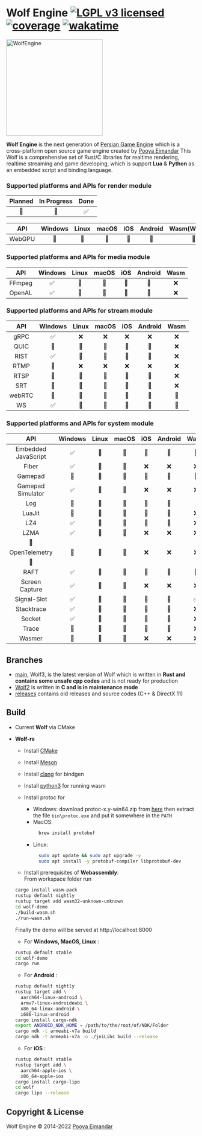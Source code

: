 # Wolf Engine [![LGPL v3 licensed](https://img.shields.io/badge/license-Apache-blue)](https://github.com/WolfEngine/Wolf.Engine/blob/main/LICENSE.md) [![coverage](https://shields.io/endpoint?url=https://raw.githubusercontent.com/WolfEngine/WolfEngine/main/coverage/coverage.json)](https://github.com/WolfEngine/WolfEngine/tree/main/coverage/index.html) [![wakatime](https://wakatime.com/badge/github/WolfEngine/WolfEngine.svg)](https://wakatime.com/badge/github/WolfEngine/WolfEngine)

<img src="https://raw.githubusercontent.com/WolfEngine/WolfEngine/main/Logo.png" width="256" height="256" alt="WolfEngine"/>

**Wolf Engine** is the next generation of [Persian Game Engine](https://github.com/PooyaEimandar/PersianEngine) which is a
cross-platform open source game engine created by [Pooya Eimandar](https://pooyaeimandar.github.io)
This Wolf is a comprehensive set of Rust/C libraries for realtime rendering, realtime streaming and game developing, which is support **Lua** & **Python** as an embedded script and binding language.</p>

### Supported platforms and APIs for render module
| Planned | In Progress | Done |
|:-----------:|:-----------:|:-----------:|
| :memo:  | :construction: | :white_check_mark: | 

| API | Windows | Linux | macOS | iOS | Android | Wasm(WebGPU) | Wasm(WebGL) |
|:-----------:|:-----------:|:--------------------------:|:--------------:|:-------------:|:--------------:|:-------------:|:-------------:|
|  WebGPU | :construction: | :construction: | :construction: | :memo: | :memo: | :construction: | :construction: |

### Supported platforms and APIs for media module

| API | Windows | Linux | macOS | iOS | Android | Wasm |
|:-----------:|:-----------:|:--------------------------:|:--------------:|:-------------:|:--------------:|:-------------:|
| FFmpeg | :white_check_mark: | :memo: | :memo: | :memo: | :memo: | :x: |
| OpenAL | :white_check_mark: | :memo: | :memo: | :memo: | :memo: | :x: |

### Supported platforms and APIs for stream module

| API | Windows | Linux | macOS | iOS | Android | Wasm |
|:-----------:|:-----------:|:--------------------------:|:--------------:|:-------------:|:--------------:|:-------------:|
| gRPC | :white_check_mark: | :x: | :x: | :x: | :x: | :x: |
| QUIC | :construction: | :memo: | :memo: | :memo: | :memo: | :x: |
| RIST | :white_check_mark: | :memo: | :memo: | :memo: | :memo: | :x: |
| RTMP | :memo: | :x: | :x: | :x: | :x: | :x: |
| RTSP | :memo: | :memo: | :memo: | :memo: | :memo: | :x: |
| SRT | :memo: | :memo: | :memo: | :memo: | :memo: | :x: |
| webRTC | :memo: | :memo: | :memo: | :memo: | :memo: | :memo: |
| WS | :white_check_mark: | :memo: | :memo: | :memo: | :memo: | :memo: |

### Supported platforms and APIs for system module

| API | Windows | Linux | macOS | iOS | Android | Wasm |
|:-----------:|:-----------:|:--------------------------:|:--------------:|:-------------:|:--------------:|:-------------:|
| Embedded JavaScript  | :white_check_mark: | :memo: | :memo: | :memo: | :memo: | :memo: |
| Fiber | :white_check_mark: | :memo: | :memo: | :x: | :x: | :x: |
| Gamepad | :construction: | :memo: | :memo: | :memo: | :memo: | :memo: |
| Gamepad Simulator | :white_check_mark: | :memo: | :memo: | :x: | :x: | :x: |
| Log  | :construction: | :construction: | :construction: | :construction: | :construction: | 
| LuaJit  | :memo: | :memo: | :memo: | :memo: | :memo: | :x: |
| LZ4  | :white_check_mark: | :memo: | :memo: | :memo: | :memo: | :x: |
| LZMA  | :white_check_mark: | :memo: | :memo: | :x: | :x: | :x: |
:construction: |
| OpenTelemetry  | :memo: | :memo: | :memo: | :x: | :x: | :x: |
:construction: |
| RAFT  | :white_check_mark: | :memo: | :memo: | :memo: | :memo: | :memo: |
| Screen Capture  | :white_check_mark: | :construction: | :construction: | :x: | :x: | :x: |
| Signal-Slot  | :white_check_mark: | :construction: | :construction: | :construction: | :construction: | :white_check_mark: |
| Stacktrace  | :white_check_mark: | :construction: | :construction: | :construction: | :construction: | :x: |
| Socket | :white_check_mark: | :memo: | :memo: | :memo: | :memo: | :x: |
| Trace | :construction: | :memo: | :memo: | :memo: | :memo: | :x: |
| Wasmer  | :memo: | :memo: | :memo: | :x: | :x: | :x: |

## Branches
- [main](https://github.com/WolfEngine/WolfEngine/tree/main), Wolf3, is the latest version of Wolf which is written in **Rust and contains some unsafe cpp codes** and is not ready for production
- [Wolf2](https://github.com/WolfEngine/WolfEngine/tree/wolf-2) is written in **C and is in maintenance mode**
- [releases](https://github.com/WolfEngine/WolfEngine/releases) contains old releases and source codes (C++ & DirectX 11)

## Build
- Current **Wolf** via CMake
- **Wolf-rs**
  - Install [CMake](https://cmake.org/install/)
  - Install [Meson](https://github.com/mesonbuild/meson/releases)
  - Install [clang](https://github.com/llvm/llvm-project/releases/tag/llvmorg-14.0.0) for bindgen
  - Install [python3](https://www.python.org/downloads/) for running wasm
  - Install protoc for 
    - Windows: download protoc-x.y-win64.zip from [here](https://github.com/protocolbuffers/protobuf/releases/latest) then extract the file `bin\protoc.exe` and put it somewhere in the `PATH`
    - MacOS:
      ```bash
        brew install protobuf
      ```  
    - Linux:
      ```bash
        sudo apt update && sudo apt upgrade -y
        sudo apt install -y protobuf-compiler libprotobuf-dev
      ```

  - Install prerequisites of **Webassembly**:\
  From workspace folder run
  ```bash
  cargo install wasm-pack
  rustup default nightly
  rustup target add wasm32-unknown-unknown
  cd wolf-demo
  ./build-wasm.sh
  ./run-wasm.sh
  ```
  Finally the demo will be served at http://localhost:8000
  - For **Windows, MacOS, Linux** :
  ```bash
  rustup default stable
  cd wolf-demo
  cargo run
  ```
  - For **Android** :
  ```bash
  rustup default nightly
  rustup target add \
    aarch64-linux-android \
    armv7-linux-androideabi \
    x86_64-linux-android \
    i686-linux-android
  cargo install cargo-ndk
  export ANDROID_NDK_HOME = /path/to/the/root/of/NDK/Folder
  cargo ndk -t armeabi-v7a build
  cargo ndk -t armeabi-v7a -o ./jniLibs build --release 
  ```

  - For **iOS** :
  ```bash
  rustup default stable
  rustup target add \
    aarch64-apple-ios \
    x86_64-apple-ios
  cargo install cargo-lipo
  cd wolf
  cargo lipo --release
  ```

## Copyright & License
Wolf Engine © 2014-2022 [Pooya Eimandar](https://www.linkedin.com/in/pooyaeimandar)
